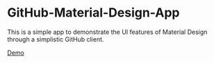 # GitHub-Material-Design-App
This is a simple app to demonstrate the UI features of Material Design through a simplistic GitHub client.

[Demo](abdallamohamed.github.io/GitHub-Material-Design-App)
